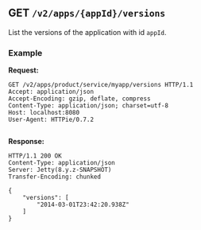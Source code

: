 ## GET `/v2/apps/{appId}/versions`

List the versions of the application with id `appId`.

### Example

**Request:**

```
GET /v2/apps/product/service/myapp/versions HTTP/1.1
Accept: application/json
Accept-Encoding: gzip, deflate, compress
Content-Type: application/json; charset=utf-8
Host: localhost:8080
User-Agent: HTTPie/0.7.2


```

**Response:**

```
HTTP/1.1 200 OK
Content-Type: application/json
Server: Jetty(8.y.z-SNAPSHOT)
Transfer-Encoding: chunked

{
    "versions": [
        "2014-03-01T23:42:20.938Z"
    ]
}
```
